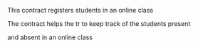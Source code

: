 This contract registers students in an online class


The contract helps the tr to keep track of the students present

and absent in an online class
